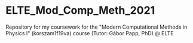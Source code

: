# ELTE_Mod_Comp_Meth_2021
Repository for my coursework for the "Modern Computational Methods in Physics I" (korszam1f19va) course (Tutor: Gábor Papp, PhD) @ ELTE
